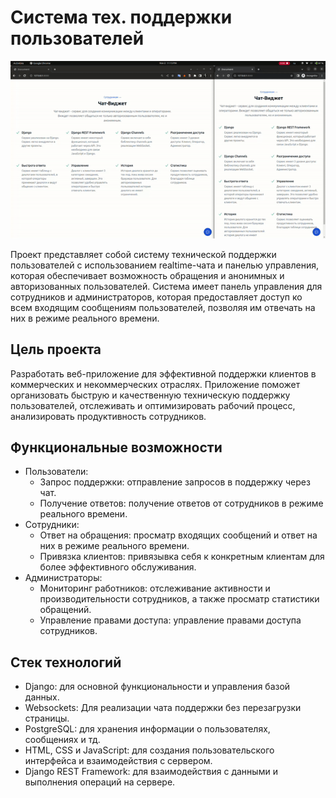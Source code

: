 # Система тех. поддержки пользователей

![Обзор](/chatwidget/static/gif/chat-widget.gif)

Проект представляет собой систему технической поддержки пользователей с использованием realtime-чата и панелью управления, которая обеспечивает возможность обращения и анонимных и авторизованных пользователей. Система имеет панель управления для сотрудников и администраторов, которая предоставляет доступ ко всем входящим сообщениям пользователей, позволяя им отвечать на них в режиме реального времени.

## Цель проекта
Разработать веб-приложение для эффективной поддержки клиентов в коммерческих и некоммерческих отраслях. Приложение поможет организовать быструю и качественную техническую поддержку пользователей, отслеживать и оптимизировать рабочий процесс, анализировать продуктивность сотрудников.

## Функциональные возможности
- Пользователи:
  - Запрос поддержки: отправление запросов в поддержку через чат.
  - Получение ответов: получение ответов от сотрудников в режиме реального времени.
- Сотрудники:
  - Ответ на обращения: просматр входящих сообщений и ответ на них в режиме реального времени.
  - Привязка клиентов: привязывка себя к конкретным клиентам для более эффективного обслуживания.
- Администраторы:
  - Мониторинг работников: отслеживание активности и производительности сотрудников, а также просматр статистики обращений.
  - Управление правами доступа: управление правами доступа сотрудников.

## Стек технологий
- Django: для основной функциональности и управления базой данных.
- Websockets: Для реализации чата поддержки без перезагрузки страницы.
- PostgreSQL: для хранения информации о пользователях, сообщениях и тд.
- HTML, CSS и JavaScript: для создания пользовательского интерфейса и взаимодействия с сервером.
- Django REST Framework: для взаимодействия с данными и выполнения операций на сервере.

